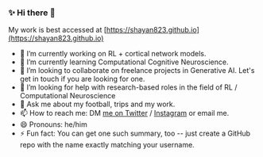 ### ✨ Hi there 👋

My work is best accessed at [https://shayan823.github.io](https://shayan823.github.io)

- 🔭 I’m currently working on RL + cortical network models.
- 🌱 I’m currently learning Computational Cognitive Neuroscience.
- 👯 I’m looking to collaborate on freelance projects in Generative AI. Let's get in touch if you are looking for one.
- 🤔 I’m looking for help with research-based roles in the field of RL / Computational Neuroscience
- 💬 Ask me about my football, trips and my work.
- 📫 How to reach me: DM [me on Twitter](https://twitter.com/shayan1618) / [Instagram](https://www.instagram.com/shayanshafquat/) or email me.
- 😄 Pronouns: he/him
- ⚡ Fun fact: You can get one such summary, too -- just create a GitHub repo with the name exactly matching your username.
